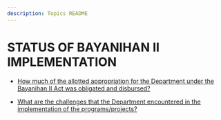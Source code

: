 ```yaml
---
description: Topics README
---
```


# STATUS OF BAYANIHAN II IMPLEMENTATION


 - [How much of the allotted appropriation for the Department under the Bayanihan II Act was obligated and disbursed?](/other-priority-programs-and-projects/status-of-bayanihan-ii-implementation/how-much-of-the-allotted-appropriation-for-the-department-under-the-bayanihan-ii-act-was-obligated-a.html)
    
 - [What are the challenges that the Department encountered in the implementation of the programs/projects?](/other-priority-programs-and-projects/status-of-bayanihan-ii-implementation/what-are-the-challenges-that-the-department-encountered-in-the-implementation-of-the-programsproject.html)
    
